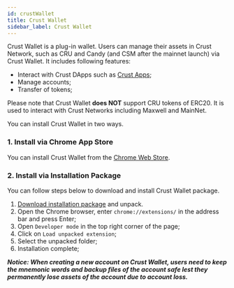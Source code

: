 ```yaml
---
id: crustWallet
title: Crust Wallet
sidebar_label: Crust Wallet
---
```


Crust Wallet is a plug-in wallet. Users can manage their assets in Crust Network, such as CRU and Candy (and CSM after the mainnet launch)  via Crust Wallet. It includes following features:
* Interact with Crust DApps such as [Crust Apps](https://apps.crust.network/?rpc=wss%3A%2F%2Fapi-maxwell.crust.network#/accounts);
* Manage accounts;
* Transfer of tokens;

Please note that Crust Wallet **does NOT** support CRU tokens of ERC20. It is used to interact with Crust Networks including Maxwell and MainNet.

You can install Crust Wallet in two ways.

### 1. Install via Chrome App Store
You can install Crust Wallet from the [Chrome Web Store](https://chrome.google.com/webstore/detail/crust-wallet/jccapkebeeiajkkdemacblkjhhhboiek).

### 2. Install via Installation Package 
You can follow steps below to download and install Crust Wallet package.

  1. [Download installation package](https://github.com/crustio/crust-extension/releases/download/v1.0.1/crust-wallet_v1.0.1.zip) and unpack.
  2. Open the Chrome browser, enter `chrome://extensions/` in the address bar and press Enter;
  3. Open `Developer mode` in the top right corner of the page;
  4. Click on `Load unpacked extension`;
  5. Select the unpacked folder;
  6. Installation complete;

***Notice: When creating a new account on Crust Wallet, users need to keep the mnemonic words and backup files of the account safe lest they permanently lose assets of the account due to account loss.***
